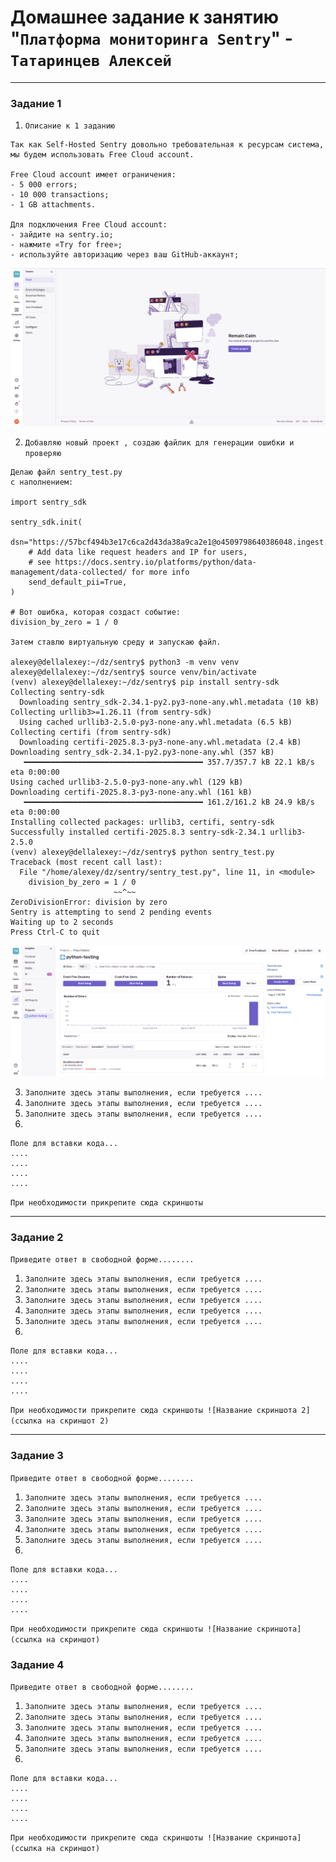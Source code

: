# Домашнее задание к занятию "`Платформа мониторинга Sentry`" - `Татаринцев Алексей`




---

### Задание 1



1. `Описание к 1 заданию`

```
Так как Self-Hosted Sentry довольно требовательная к ресурсам система, мы будем использовать Free Сloud account.

Free Cloud account имеет ограничения:
- 5 000 errors;
- 10 000 transactions;
- 1 GB attachments.

Для подключения Free Cloud account:
- зайдите на sentry.io;
- нажмите «Try for free»;
- используйте авторизацию через ваш GitHub-аккаунт;
```
![1](https://github.com/Foxbeerxxx/sentry/blob/main/img/img1.png)

2. `Добавляю новый проект , создаю файлик для генерации ошибки и проверяю`
```
Делаю файл sentry_test.py
с наполнением:

import sentry_sdk

sentry_sdk.init(
    dsn="https://57bcf494b3e17c6ca2d43da38a9ca2e1@o4509798640386048.ingest.de.sentry.io/4509798785220688",
    # Add data like request headers and IP for users,
    # see https://docs.sentry.io/platforms/python/data-management/data-collected/ for more info
    send_default_pii=True,
)

# Вот ошибка, которая создаст событие:
division_by_zero = 1 / 0

Затем ставлю виртуальную среду и запускаю файл.

alexey@dellalexey:~/dz/sentry$ python3 -m venv venv
alexey@dellalexey:~/dz/sentry$ source venv/bin/activate
(venv) alexey@dellalexey:~/dz/sentry$ pip install sentry-sdk
Collecting sentry-sdk
  Downloading sentry_sdk-2.34.1-py2.py3-none-any.whl.metadata (10 kB)
Collecting urllib3>=1.26.11 (from sentry-sdk)
  Using cached urllib3-2.5.0-py3-none-any.whl.metadata (6.5 kB)
Collecting certifi (from sentry-sdk)
  Downloading certifi-2025.8.3-py3-none-any.whl.metadata (2.4 kB)
Downloading sentry_sdk-2.34.1-py2.py3-none-any.whl (357 kB)
   ━━━━━━━━━━━━━━━━━━━━━━━━━━━━━━━━━━━━━━━━ 357.7/357.7 kB 22.1 kB/s eta 0:00:00
Using cached urllib3-2.5.0-py3-none-any.whl (129 kB)
Downloading certifi-2025.8.3-py3-none-any.whl (161 kB)
   ━━━━━━━━━━━━━━━━━━━━━━━━━━━━━━━━━━━━━━━━ 161.2/161.2 kB 24.9 kB/s eta 0:00:00
Installing collected packages: urllib3, certifi, sentry-sdk
Successfully installed certifi-2025.8.3 sentry-sdk-2.34.1 urllib3-2.5.0
(venv) alexey@dellalexey:~/dz/sentry$ python sentry_test.py
Traceback (most recent call last):
  File "/home/alexey/dz/sentry/sentry_test.py", line 11, in <module>
    division_by_zero = 1 / 0
                       ~~^~~
ZeroDivisionError: division by zero
Sentry is attempting to send 2 pending events
Waiting up to 2 seconds
Press Ctrl-C to quit

```
![2](https://github.com/Foxbeerxxx/sentry/blob/main/img/img2.png)

3. `Заполните здесь этапы выполнения, если требуется ....`
4. `Заполните здесь этапы выполнения, если требуется ....`
5. `Заполните здесь этапы выполнения, если требуется ....`
6. 

```
Поле для вставки кода...
....
....
....
....
```

`При необходимости прикрепитe сюда скриншоты
`


---

### Задание 2

`Приведите ответ в свободной форме........`

1. `Заполните здесь этапы выполнения, если требуется ....`
2. `Заполните здесь этапы выполнения, если требуется ....`
3. `Заполните здесь этапы выполнения, если требуется ....`
4. `Заполните здесь этапы выполнения, если требуется ....`
5. `Заполните здесь этапы выполнения, если требуется ....`
6. 

```
Поле для вставки кода...
....
....
....
....
```

`При необходимости прикрепитe сюда скриншоты
![Название скриншота 2](ссылка на скриншот 2)`


---

### Задание 3

`Приведите ответ в свободной форме........`

1. `Заполните здесь этапы выполнения, если требуется ....`
2. `Заполните здесь этапы выполнения, если требуется ....`
3. `Заполните здесь этапы выполнения, если требуется ....`
4. `Заполните здесь этапы выполнения, если требуется ....`
5. `Заполните здесь этапы выполнения, если требуется ....`
6. 

```
Поле для вставки кода...
....
....
....
....
```

`При необходимости прикрепитe сюда скриншоты
![Название скриншота](ссылка на скриншот)`

### Задание 4

`Приведите ответ в свободной форме........`

1. `Заполните здесь этапы выполнения, если требуется ....`
2. `Заполните здесь этапы выполнения, если требуется ....`
3. `Заполните здесь этапы выполнения, если требуется ....`
4. `Заполните здесь этапы выполнения, если требуется ....`
5. `Заполните здесь этапы выполнения, если требуется ....`
6. 

```
Поле для вставки кода...
....
....
....
....
```

`При необходимости прикрепитe сюда скриншоты
![Название скриншота](ссылка на скриншот)`
